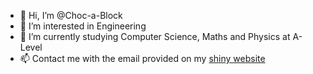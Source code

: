 - 👋 Hi, I’m @Choc-a-Block
- 👀 I’m interested in Engineering
- 🌱 I’m currently studying Computer Science, Maths and Physics at A-Level
- 📫 Contact me with the email provided on my [shiny website](https://choc-a-block.github.io)

<!---
Choc-a-Block/Choc-a-Block is a ✨ special ✨ repository because its `README.md` (this file) appears on your GitHub profile.
You can click the Preview link to take a look at your changes.
--->
